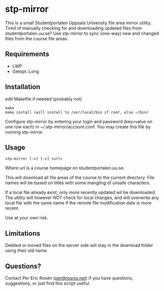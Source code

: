 # stp-mirror
This is a small Studentportalen Uppsala University file area mirror utility. Tired of manually checking for and downloading updated files from studentportalen.uu.se? Use stp-mirror to sync (one-way) new and changed files from the course file areas.

Requirements
------------
* LWP
* Getopt::Long


Installation
------------
edit Makefile if needed (probably not)
```
make
make install (will install to /usr/local/bin if root, else ~/bin)
```

Configure stp-mirror by entering your login and password (key=value on one row each) in ~/.stp-mirror/account.conf. You may create this file by running stp-mirror.

Usage
-----
```
stp-mirror [-v] [-v] <url>
```
Where url is a course homepage on studentportalen.uu.se.

This will download all file areas of the course to the current directory.
File names will be based on titles with some mangling of unsafe characters.

If a local file already exist, only more recently updated wil be downloaded.
The utility will however *NOT* check for local changes, and will overwrite any local file with the same name if the remote file modification date is more recent.

Use at your own risk.

Limitations
-----------
Deleted or moved files on the server side will stay in the download folder using their old name.

Questions?
----------
Contact Per Eric Rosén (per@rosnix.net)
if you have questions, suggestions, or just find this script useful.
